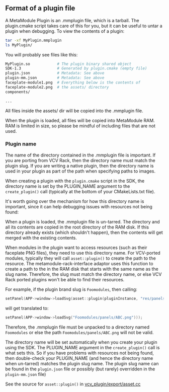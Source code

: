 ## Format of a plugin file


A MetaModule Plugin is an .mmplugin file, which is a tarball. The plugin.cmake script
takes care of this for you, but it can be useful to untar a plugin when debugging. To
view the contents of a plugin:

```bash
tar -xf MyPlugin.mmplugin
ls MyPlugin/
```

You will probably see files like this:
```bash
MyPlugin.so            # The plugin binary shared object
SDK-1.3                # Generated by plugin.cmake (empty file)
plugin.json            # Metadata: See above
plugin-mm.json         # Metadata: See above
faceplate-module1.png  # Everything below is the contents of 
faceplate-module2.png  # the assets/ directory
components/

...
```

All files inside the assets/ dir will be copied into the .mmplugin file.

When the plugin is loaded, all files will be copied into MetaModule RAM. RAM is
limited in size, so please be mindful of including files that are not used.

### Plugin name

The name of the directory contained in the .mmplugin file is important. If you
are porting from VCV Rack, then the directory name must match the plugin slug.
If you are writing a native plugin, then the directory name is used in your
plugin as part of the path when specifying paths to images.

When creating a plugin with the `plugin.cmake` script in the SDK, the directory name
is set by the PLUGIN_NAME argument to the `create_plugin()` call (typically at
the bottom of your CMakeLists.txt file).

It's worth going over the mechanism for how this directory name is important, since it 
can help debugging issues with resources not being found:

When a plugin is loaded, the .mmplugin file is un-tarred. The directory and all
its contents are copied in the root directory of the RAM disk. If this
directory already exists (which shouldn't happen), then the contents will get
merged with the existing contents.

When modules in the plugin want to access resources (such as their faceplate
PNG files), they need to use this directory name. For VCV-ported modules,
typically they will call `asset::plugin()` to create the path to the resource.
The metamodule-rack-interface adaptor uses this function to create a path to the
in the RAM disk that starts with the same name as the slug name. Therefore, the
slug must match the directory name, or else VCV Rack ported plugins won't be
able to find their resources.

For example, if the plugin brand slug is `Foomodules`, then calling:

```c++
setPanel(APP->window->loadSvg(asset::plugin(pluginInstance, "res/panels/ABC.svg")));
```

will get translated to:

```c++
setPanel(APP->window->loadSvg("Foomodules/panels/ABC.png")));
```

Therefore, the .mmplugin file must be unpacked to a directory named
`Foomodules` or else the path `Foomodules/panels/ABC.png` will not be valid.

The directory name will be set automatically when you create your plugin using
the SDK. The PLUGIN_NAME argument in the `create_plugin()` call is what sets
this. So if you have problems with resources not being found, then double-check
your PLUGIN_NAME (and hence the directory name when un-tarred) matches the
plugin slug name. The plugin slug name can be found in the `plugin.json` file
or possibly (but rarely) overridden in the `plugin-mm.json` file)

See the source for `asset::plugin()` in 
[vcv_plugin/export/asset.cc](https://github.com/4ms/metamodule/blob/main/firmware/vcv_plugin/export/src/asset.cc)


